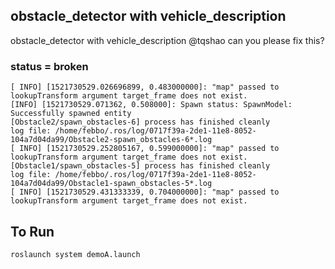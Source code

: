 ##  obstacle_detector with vehicle_description
obstacle_detector with vehicle_description
@tqshao can you please fix this?

### status = broken

```
[ INFO] [1521730529.026696899, 0.483000000]: "map" passed to lookupTransform argument target_frame does not exist.
[INFO] [1521730529.071362, 0.508000]: Spawn status: SpawnModel: Successfully spawned entity
[Obstacle2/spawn_obstacles-6] process has finished cleanly
log file: /home/febbo/.ros/log/0717f39a-2de1-11e8-8052-104a7d04da99/Obstacle2-spawn_obstacles-6*.log
[ INFO] [1521730529.252805167, 0.599000000]: "map" passed to lookupTransform argument target_frame does not exist.
[Obstacle1/spawn_obstacles-5] process has finished cleanly
log file: /home/febbo/.ros/log/0717f39a-2de1-11e8-8052-104a7d04da99/Obstacle1-spawn_obstacles-5*.log
[ INFO] [1521730529.431333339, 0.704000000]: "map" passed to lookupTransform argument target_frame does not exist.
```



## To Run
```
roslaunch system demoA.launch
```
